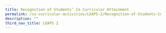 ```yaml
---
title: Recognition of Students’ Co Curricular Attainment
permalink: /co-curricular-activities/LEAPS-2/Recognition-of-Students-Co-Curricular-Attainment/
description: ""
third_nav_title: LEAPS 2
---
```

